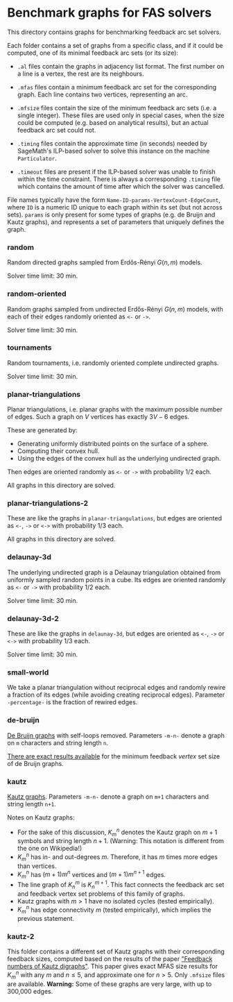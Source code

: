 # Benchmark graphs for FAS solvers

This directory contains graphs for benchmarking feedback arc set solvers.

Each folder contains a set of graphs from a specific class, and if it could be computed, one of its minimal feedback arc sets (or its size):

 - `.al` files contain the graphs in adjacency list format. The first number on a line is a vertex, the rest are its neighbours.

 - `.mfas` files contain a minimum feedback arc set for the corresponding graph. Each line contains two vertices, representing an arc.

 - `.mfsize` files contain the size of the minimum feedback arc sets (i.e. a single integer). These files are used only in special cases, when the size could be computed (e.g. based on analytical results), but an actual feedback arc set could not.

 - `.timing` files contain the approximate time (in seconds) needed by SageMath's ILP-based solver to solve this instance on the machine `Particulator`.

 - `.timeout` files are present if the ILP-based solver was unable to finish within the time constraint. There is always a corresponding `.timing` file which contains the amount of time after which the solver was cancelled.

File names typically have the form `Name-ID-params-VertexCount-EdgeCount`, where `ID` is a numeric ID unique to each graph within its set (but not across sets). `params` is only present for some types of graphs (e.g. de Bruijn and Kautz graphs), and represents a set of parameters that uniquely defines the graph.

### random

Random directed graphs sampled from Erdős-Rényi $G(n,m)$ models.

Solver time limit: 30 min.

### random-oriented

Random graphs sampled from undirected Erdős-Rényi $G(n,m)$ models, with each of their edges randomly oriented as `<-` or `->`.

Solver time limit: 30 min.

### tournaments

Random tournaments, i.e. randomly oriented complete undirected graphs.

Solver time limit: 30 min.

### planar-triangulations

Planar triangulations, i.e. planar graphs with the maximum possible number of edges. Such a graph on $V$ vertices has exactly $3V-6$ edges.

These are generated by:

 - Generating uniformly distributed points on the surface of a sphere.
 - Computing their convex hull.
 - Using the edges of the convex hull as the underlying undirected graph.

Then edges are oriented randomly as `<-` or `->` with probability 1/2 each.

All graphs in this directory are solved.

### planar-triangulations-2

These are like the graphs in `planar-triangulations`, but edges are oriented as `<-`, `->` or `<->` with probability 1/3 each.

All graphs in this directory are solved.

### delaunay-3d

The underlying undirected graph is a Delaunay triangulation obtained from uniformly sampled random points in a cube. Its edges are oriented randomly as `<-` or `->` with probability 1/2 each.

Solver time limit: 30 min.

### delaunay-3d-2

These are like the graphs in `delaunay-3d`, but edges are oriented as `<-`, `->` or `<->` with probability 1/3 each.

Solver time limit: 30 min.

### small-world

We take a planar triangulation without reciprocal edges and randomly rewire a fraction of its edges (while avoiding creating reciprocal edges). Parameter `-percentage-` is the fraction of rewired edges.

### de-bruijn

[De Bruijn graphs](https://en.wikipedia.org/wiki/De_Bruijn_graph) with self-loops removed. Parameters `-m-n-` denote a graph on `m` characters and string length `n`.

[There are exact results available](http://dx.doi.org/10.1016/j.camwa.2009.10.021) for the minimum feedback _vertex_ set size of de Bruijn graphs.

### kautz

[Kautz graphs](https://en.wikipedia.org/wiki/Kautz_graph). Parameters `-m-n-` denote a graph on `m+1` characters and string length `n+1`.

Notes on Kautz graphs:

 - For the sake of this discussion, $K_m^n$ denotes the Kautz graph on $m+1$ symbols and string length $n+1$. (Warning: This notation is different from the one on Wikipedia!)
 - $K_m^n$ has in- and out-degrees $m$. Therefore, it has $m$ times more edges than vertices.
 - $K_m^n$ has $(m+1)m^n$ vertices and $(m+1)m^{n+1}$ edges.
 - The line graph of $K_n^m$ is $K_n^{m+1}$. This fact connects the feedback arc set and feedback vertex set problems of this family of graphs.
 - Kautz graphs with $m>1$ have no isolated cycles (tested empirically).
 - $K_m^n$ has edge connectivity $m$ (tested empirically), which implies the previous statement.

### kautz-2

This folder contains a different set of Kautz graphs with their corresponding feedback sizes, computed based on the results of the paper ["Feedback numbers of Kautz digraphs"](https://dx.doi.org/10.1016/j.disc.2006.09.010). This paper gives exact MFAS size results for $K_m^n$ with any $m$ and $n \le 5$, and approximate one for $n > 5$. Only `.mfsize` files are available. **Warning:** Some of these graphs are very large, with up to 300,000 edges.
